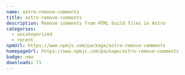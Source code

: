 ```yaml
---
name: astro-remove-comments
title: astro-remove-comments
description: Remove comments from HTML build files in Astro
categories:
  - uncategorized
  - recent
npmUrl: https://www.npmjs.com/package/astro-remove-comments
homepageUrl: https://www.npmjs.com/package/astro-remove-comments
badge: new
downloads: 71
---
```

